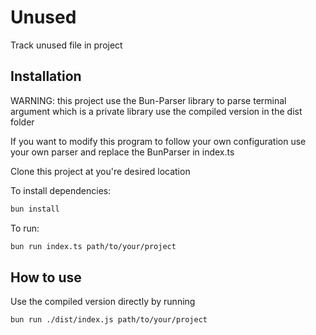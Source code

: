 # Unused

Track unused file in project

## Installation

WARNING: this project use the Bun-Parser library to parse terminal argument which is a private library use the compiled version in the dist folder

If you want to modify this program to follow your own configuration use your own parser and replace the BunParser in index.ts

Clone this project at you're desired location

To install dependencies:

```bash
bun install
```

To run:

```bash
bun run index.ts path/to/your/project
```

## How to use

Use the compiled version directly by running

```bash
bun run ./dist/index.js path/to/your/project
```
